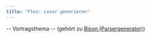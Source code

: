```yaml
---
title: "Flex: Lexer generieren"
---
```



-- Vortragsthema --  (gehört zu [Bison (Parsergenerator)](../02-parsing/bison.md))

<!-- Material in alter Veranstaltung vorhanden -->
